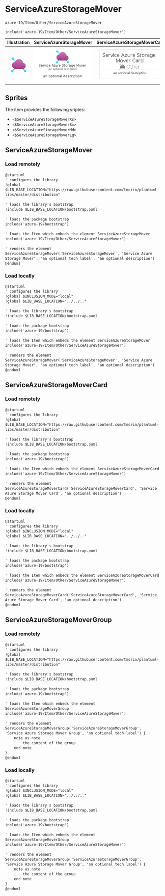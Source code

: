 # ServiceAzureStorageMover


```text
azure-19/Item/Other/ServiceAzureStorageMover
```

```text
include('azure-19/Item/Other/ServiceAzureStorageMover')
```



| Illustration | ServiceAzureStorageMover | ServiceAzureStorageMoverCard | ServiceAzureStorageMoverGroup |
| :---: | :---: | :---: | :---: |
| ![illustration for Illustration](../../../azure-19/Item/Other/ServiceAzureStorageMover.png) | ![illustration for ServiceAzureStorageMover](../../../azure-19/Item/Other/ServiceAzureStorageMover.Local.png) | ![illustration for ServiceAzureStorageMoverCard](../../../azure-19/Item/Other/ServiceAzureStorageMoverCard.Local.png) | ![illustration for ServiceAzureStorageMoverGroup](../../../azure-19/Item/Other/ServiceAzureStorageMoverGroup.Local.png) |



## Sprites
The item provides the following sriptes:

- `<$ServiceAzureStorageMoverXs>`
- `<$ServiceAzureStorageMoverSm>`
- `<$ServiceAzureStorageMoverMd>`
- `<$ServiceAzureStorageMoverLg>`





## ServiceAzureStorageMover

### Load remotely
```plantuml
@startuml
' configures the library
!global $LIB_BASE_LOCATION="https://raw.githubusercontent.com/tmorin/plantuml-libs/master/distribution"

' loads the library's bootstrap
!include $LIB_BASE_LOCATION/bootstrap.puml

' loads the package bootstrap
include('azure-19/bootstrap')

' loads the Item which embeds the element ServiceAzureStorageMover
include('azure-19/Item/Other/ServiceAzureStorageMover')

' renders the element
ServiceAzureStorageMover('ServiceAzureStorageMover', 'Service Azure Storage Mover', 'an optional tech label', 'an optional description')
@enduml
```

### Load locally
```plantuml
@startuml
' configures the library
!global $INCLUSION_MODE="local"
!global $LIB_BASE_LOCATION="../../.."

' loads the library's bootstrap
!include $LIB_BASE_LOCATION/bootstrap.puml

' loads the package bootstrap
include('azure-19/bootstrap')

' loads the Item which embeds the element ServiceAzureStorageMover
include('azure-19/Item/Other/ServiceAzureStorageMover')

' renders the element
ServiceAzureStorageMover('ServiceAzureStorageMover', 'Service Azure Storage Mover', 'an optional tech label', 'an optional description')
@enduml
```

## ServiceAzureStorageMoverCard

### Load remotely
```plantuml
@startuml
' configures the library
!global $LIB_BASE_LOCATION="https://raw.githubusercontent.com/tmorin/plantuml-libs/master/distribution"

' loads the library's bootstrap
!include $LIB_BASE_LOCATION/bootstrap.puml

' loads the package bootstrap
include('azure-19/bootstrap')

' loads the Item which embeds the element ServiceAzureStorageMoverCard
include('azure-19/Item/Other/ServiceAzureStorageMover')

' renders the element
ServiceAzureStorageMoverCard('ServiceAzureStorageMoverCard', 'Service Azure Storage Mover Card', 'an optional description')
@enduml
```

### Load locally
```plantuml
@startuml
' configures the library
!global $INCLUSION_MODE="local"
!global $LIB_BASE_LOCATION="../../.."

' loads the library's bootstrap
!include $LIB_BASE_LOCATION/bootstrap.puml

' loads the package bootstrap
include('azure-19/bootstrap')

' loads the Item which embeds the element ServiceAzureStorageMoverCard
include('azure-19/Item/Other/ServiceAzureStorageMover')

' renders the element
ServiceAzureStorageMoverCard('ServiceAzureStorageMoverCard', 'Service Azure Storage Mover Card', 'an optional description')
@enduml
```

## ServiceAzureStorageMoverGroup

### Load remotely
```plantuml
@startuml
' configures the library
!global $LIB_BASE_LOCATION="https://raw.githubusercontent.com/tmorin/plantuml-libs/master/distribution"

' loads the library's bootstrap
!include $LIB_BASE_LOCATION/bootstrap.puml

' loads the package bootstrap
include('azure-19/bootstrap')

' loads the Item which embeds the element ServiceAzureStorageMoverGroup
include('azure-19/Item/Other/ServiceAzureStorageMover')

' renders the element
ServiceAzureStorageMoverGroup('ServiceAzureStorageMoverGroup', 'Service Azure Storage Mover Group', 'an optional tech label') {
    note as note
        the content of the group
    end note
}
@enduml
```

### Load locally
```plantuml
@startuml
' configures the library
!global $INCLUSION_MODE="local"
!global $LIB_BASE_LOCATION="../../.."

' loads the library's bootstrap
!include $LIB_BASE_LOCATION/bootstrap.puml

' loads the package bootstrap
include('azure-19/bootstrap')

' loads the Item which embeds the element ServiceAzureStorageMoverGroup
include('azure-19/Item/Other/ServiceAzureStorageMover')

' renders the element
ServiceAzureStorageMoverGroup('ServiceAzureStorageMoverGroup', 'Service Azure Storage Mover Group', 'an optional tech label') {
    note as note
        the content of the group
    end note
}
@enduml
```

